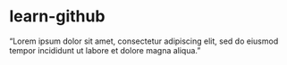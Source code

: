 # learn-github
“Lorem ipsum dolor sit amet, consectetur adipiscing elit, sed do eiusmod tempor incididunt ut labore et dolore magna aliqua.”
